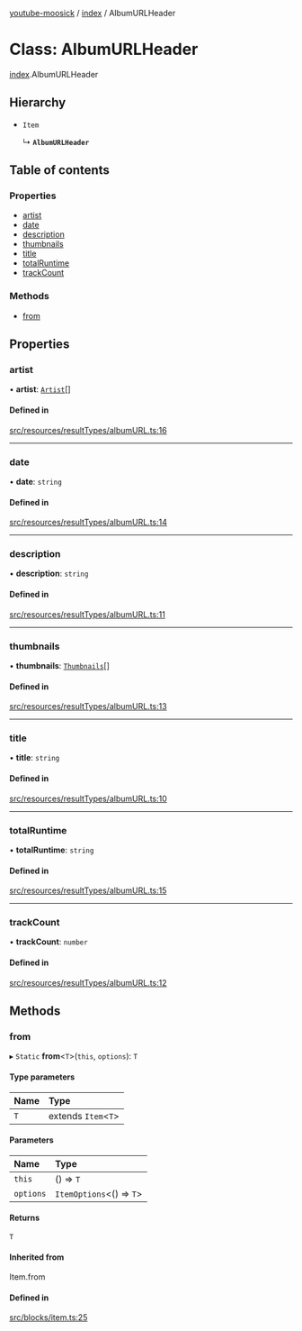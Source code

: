 [youtube-moosick](../README.md) / [index](../modules/index.md) / AlbumURLHeader

# Class: AlbumURLHeader

[index](../modules/index.md).AlbumURLHeader

## Hierarchy

- `Item`

  ↳ **`AlbumURLHeader`**

## Table of contents

### Properties

- [artist](index.AlbumURLHeader.md#artist)
- [date](index.AlbumURLHeader.md#date)
- [description](index.AlbumURLHeader.md#description)
- [thumbnails](index.AlbumURLHeader.md#thumbnails)
- [title](index.AlbumURLHeader.md#title)
- [totalRuntime](index.AlbumURLHeader.md#totalruntime)
- [trackCount](index.AlbumURLHeader.md#trackcount)

### Methods

- [from](index.AlbumURLHeader.md#from)

## Properties

### artist

• **artist**: [`Artist`](index.Artist.md)[]

#### Defined in

[src/resources/resultTypes/albumURL.ts:16](https://github.com/EvasiveXkiller/youtube-moosick/blob/abeb2f9/src/resources/resultTypes/albumURL.ts#L16)

___

### date

• **date**: `string`

#### Defined in

[src/resources/resultTypes/albumURL.ts:14](https://github.com/EvasiveXkiller/youtube-moosick/blob/abeb2f9/src/resources/resultTypes/albumURL.ts#L14)

___

### description

• **description**: `string`

#### Defined in

[src/resources/resultTypes/albumURL.ts:11](https://github.com/EvasiveXkiller/youtube-moosick/blob/abeb2f9/src/resources/resultTypes/albumURL.ts#L11)

___

### thumbnails

• **thumbnails**: [`Thumbnails`](index.Thumbnails.md)[]

#### Defined in

[src/resources/resultTypes/albumURL.ts:13](https://github.com/EvasiveXkiller/youtube-moosick/blob/abeb2f9/src/resources/resultTypes/albumURL.ts#L13)

___

### title

• **title**: `string`

#### Defined in

[src/resources/resultTypes/albumURL.ts:10](https://github.com/EvasiveXkiller/youtube-moosick/blob/abeb2f9/src/resources/resultTypes/albumURL.ts#L10)

___

### totalRuntime

• **totalRuntime**: `string`

#### Defined in

[src/resources/resultTypes/albumURL.ts:15](https://github.com/EvasiveXkiller/youtube-moosick/blob/abeb2f9/src/resources/resultTypes/albumURL.ts#L15)

___

### trackCount

• **trackCount**: `number`

#### Defined in

[src/resources/resultTypes/albumURL.ts:12](https://github.com/EvasiveXkiller/youtube-moosick/blob/abeb2f9/src/resources/resultTypes/albumURL.ts#L12)

## Methods

### from

▸ `Static` **from**<`T`\>(`this`, `options`): `T`

#### Type parameters

| Name | Type |
| :------ | :------ |
| `T` | extends `Item`<`T`\> |

#### Parameters

| Name | Type |
| :------ | :------ |
| `this` | () => `T` |
| `options` | `ItemOptions`<() => `T`\> |

#### Returns

`T`

#### Inherited from

Item.from

#### Defined in

[src/blocks/item.ts:25](https://github.com/EvasiveXkiller/youtube-moosick/blob/abeb2f9/src/blocks/item.ts#L25)

